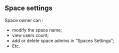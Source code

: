 ## Space settings
Space owner can :
- modify the space name; 
- view users count;
- add or delete space admins in “Spaces Settings”;
- Etc.

